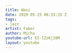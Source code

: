 ```yaml
---
title: Wasi
date: 2020-05-25 06:33:33 Z
tags:
- jazz
artist: Faber
author: Micha
youtube-url: E5-IZzKjI0M
layout: youtube
---
```


